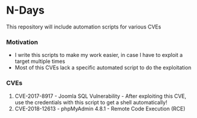 # N-Days
This repository will include automation scripts for various CVEs


### Motivation
- I write this scripts to make my work easier, in case I have to exploit a target multiple times
- Most of this CVEs lack a specific automated script to do the exploitation


### CVEs
1. CVE-2017-8917 - Joomla SQL Vulnerability - After exploiting this CVE, use the credentials with this script to get a shell automatically! 
2. CVE-2018-12613 - phpMyAdmin 4.8.1 - Remote Code Execution (RCE)
